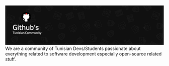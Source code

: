 ![Alt text](Banner.jpg?raw=true "Banner")  
We are a community of Tunisian Devs/Students passionate about everything related to software development especially open-source related stuff.
